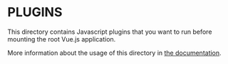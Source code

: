# PLUGINS

This directory contains Javascript plugins that you want to run before mounting the root Vue.js application.

More information about the usage of this directory in [the documentation](https://nuxtjs.org/guide/plugins).

